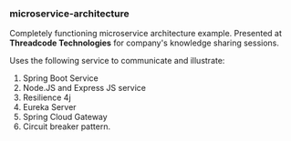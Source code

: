 ### microservice-architecture
Completely functioning microservice architecture example. 
Presented at **Threadcode Technologies** for company's knowledge sharing sessions.

Uses the following service to communicate and illustrate: 

1. Spring Boot Service
2. Node.JS and Express JS service
3. Resilience 4j
4. Eureka Server
5. Spring Cloud Gateway
6. Circuit breaker pattern.


